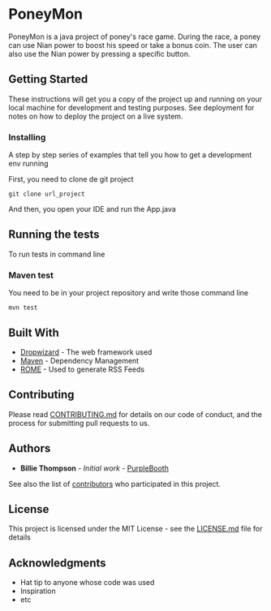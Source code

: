 # PoneyMon

PoneyMon is a java project of poney's race game.  During the race, a poney can use Nian power to boost his speed or take a bonus coin. The user can also use the Nian power by pressing a specific button. 

## Getting Started

These instructions will get you a copy of the project up and running on your local machine for development and testing purposes. See deployment for notes on how to deploy the project on a live system.

### Installing

A step by step series of examples that tell you how to get a development env running

First, you need to clone de git project 

```
git clone url_project
```

And then, you open your IDE and run the App.java


## Running the tests

To run tests in command line 

### Maven test 

You need to be in your project repository and write those command line 

```
mvn test 
```

## Built With

* [Dropwizard](http://www.dropwizard.io/1.0.2/docs/) - The web framework used
* [Maven](https://maven.apache.org/) - Dependency Management
* [ROME](https://rometools.github.io/rome/) - Used to generate RSS Feeds

## Contributing

Please read [CONTRIBUTING.md](https://gist.github.com/PurpleBooth/b24679402957c63ec426) for details on our code of conduct, and the process for submitting pull requests to us.


## Authors

* **Billie Thompson** - *Initial work* - [PurpleBooth](https://github.com/PurpleBooth)

See also the list of [contributors](https://github.com/your/project/contributors) who participated in this project.

## License

This project is licensed under the MIT License - see the [LICENSE.md](LICENSE.md) file for details

## Acknowledgments

* Hat tip to anyone whose code was used
* Inspiration
* etc

